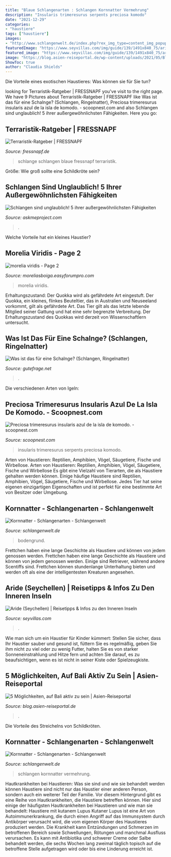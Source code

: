 ```yaml
---
title: "Blaue Schlangenarten : Schlangen Kornnatter Vermehrung"
description: "Insularis trimeresurus serpents preciosa komodo"
date: "2021-12-29"
categories:
- "haustiere"
tags: ["haustiere"]
images:
- "http://www.schlangenwelt.de/index.php?rex_img_type=content_img_popup&amp;rex_img_file=cornsnake_adultmale.jpg"
featuredImage: "https://www.seyvillas.com/img/guide/139/1491x840_75/aride-island-seychelles.jpg"
featured_image: "https://www.seyvillas.com/img/guide/139/1491x840_75/aride-island-seychelles.jpg"
image: "https://blog.asien-reiseportal.de/wp-content/uploads/2021/05/Blaue_Libelle_auf_trockenem_Blatt-1-768x576.jpg"
ShowToc: true
author: "Claudia Shields"
---
```



Die Vorteile eines exotischen Haustieres: Was können sie für Sie tun?

	

		
looking for Terraristik-Ratgeber | FRESSNAPF you've visit to the right page. We have 9 Pictures about Terraristik-Ratgeber | FRESSNAPF like Was ist das für eine Schalnge? (Schlangen, Ringelnatter), Preciosa trimeresurus insularis azul de la isla de komodo. - scoopnest.com and also Schlangen sind unglaublich! 5 ihrer außergewöhnlichsten Fähigkeiten. Here you go:
		
    
## Terraristik-Ratgeber | FRESSNAPF

<img loading=lazy src="https://media.os.fressnapf.com/cms/2020/05/Ratgeber-Terra-Schlange_blau_1200x527.jpg" onerror="this.onerror=null;this.src='https://tse1.mm.bing.net/th?id=OIP.zRB6WQDDzO2kxdm7V0rjOAHaDQ&amp;pid=15.1';" alt="Terraristik-Ratgeber | FRESSNAPF">

_Source: fressnapf.de_

>schlange schlangen blaue fressnapf terraristik. 

	

Größe: Wie groß sollte eine Schildkröte sein?

    
## Schlangen Sind Unglaublich! 5 Ihrer Außergewöhnlichsten Fähigkeiten

<img loading=lazy src="https://askmeproject.com/images/blue-snake-jpg-653x0-q80-crop-smart.jpg" onerror="this.onerror=null;this.src='https://tse3.mm.bing.net/th?id=OIP.EV_0ThvvMGl2SrpFc2_M9wAAAA&amp;pid=15.1';" alt="Schlangen sind unglaublich! 5 ihrer außergewöhnlichsten Fähigkeiten">

_Source: askmeproject.com_

>. 

	

Welche Vorteile hat ein kleines Haustier?

    
## Morelia Viridis - Page 2

<img loading=lazy src="http://i83.servimg.com/u/f83/11/13/26/35/moreli11.jpg" onerror="this.onerror=null;this.src='https://tse3.mm.bing.net/th?id=OIP.YDTLj4OTNnDDGKZz4HSt_wHaFj&amp;pid=15.1';" alt="morelia viridis - Page 2">

_Source: moreliasboiga.easyforumpro.com_

>morelia viridis. 

	

Erhaltungszustand: Der Quokka wird als gefährdete Art eingestuft.
Der Quokka, ein kleines, flinkes Beuteltier, das in Australien und Neuseeland vorkommt, gilt als gefährdete Art. Das Tier gilt als das letzte lebende Mitglied seiner Gattung und hat eine sehr begrenzte Verbreitung. Der Erhaltungszustand des Quokkas wird derzeit von Wissenschaftlern untersucht.

    
## Was Ist Das Für Eine Schalnge? (Schlangen, Ringelnatter)

<img loading=lazy src="https://images.gutefrage.net/media/fragen/bilder/was-ist-das-fuer-eine-schalnge/0_original.jpg?v=1331925212000" onerror="this.onerror=null;this.src='https://tse3.mm.bing.net/th?id=OIP.t1NB6Dxj92pngSz1ryczhQHaFq&amp;pid=15.1';" alt="Was ist das für eine Schalnge? (Schlangen, Ringelnatter)">

_Source: gutefrage.net_

>. 

	

Die verschiedenen Arten von Igeln:

    
## Preciosa Trimeresurus Insularis Azul De La Isla De Komodo. - Scoopnest.com

<img loading=lazy src="https://pbs.twimg.com/media/CHK0Z_kW0AEAb-Y.jpg" onerror="this.onerror=null;this.src='https://tse3.mm.bing.net/th?id=OIP.nYdZ-XTUUqri_WCQI9nwdQHaGH&amp;pid=15.1';" alt="Preciosa trimeresurus insularis azul de la isla de komodo. - scoopnest.com">

_Source: scoopnest.com_

>insularis trimeresurus serpents preciosa komodo. 

	

Arten von Haustieren: Reptilien, Amphibien, Vögel, Säugetiere, Fische und Wirbellose.
Arten von Haustieren: Reptilien, Amphibien, Vögel, Säugetiere, Fische und Wirbellose
Es gibt eine Vielzahl von Tierarten, die als Haustiere gehalten werden können. Einige häufige Haustiere sind Reptilien, Amphibien, Vögel, Säugetiere, Fische und Wirbellose. Jedes Tier hat seine eigenen einzigartigen Eigenschaften und ist perfekt für eine bestimmte Art von Besitzer oder Umgebung.

    
## Kornnatter - Schlangenarten - Schlangenwelt

<img loading=lazy src="http://www.schlangenwelt.de/index.php?rex_img_type=content_img_popup&amp;rex_img_file=cornsnake_adultmale.jpg" onerror="this.onerror=null;this.src='https://tse1.mm.bing.net/th?id=OIP.Ld6F0t2qA5W4O6YdKC9jaQHaFj&amp;pid=15.1';" alt="Kornnatter - Schlangenarten - Schlangenwelt">

_Source: schlangenwelt.de_

>bodengrund. 

	

Frettchen haben eine lange Geschichte als Haustiere und können von jedem genossen werden.
Frettchen haben eine lange Geschichte als Haustiere und können von jedem genossen werden. Einige sind Retriever, während andere Scentiffs sind. Frettchen können stundenlange Unterhaltung bieten und werden oft als eine der intelligentesten Kreaturen angesehen.

    
## Aride (Seychellen) | Reisetipps &amp; Infos Zu Den Inneren Inseln

<img loading=lazy src="https://www.seyvillas.com/img/guide/139/1491x840_75/aride-island-seychelles.jpg" onerror="this.onerror=null;this.src='https://tse3.mm.bing.net/th?id=OIP.bf3IqXXz4BggR4TfX9rydQHaEL&amp;pid=15.1';" alt="Aride (Seychellen) | Reisetipps &amp; Infos zu den Inneren Inseln">

_Source: seyvillas.com_

>. 

	

Wie man sich um ein Haustier für Kinder kümmert: Stellen Sie sicher, dass Ihr Haustier sauber und gesund ist, füttern Sie es regelmäßig, geben Sie ihm nicht zu viel oder zu wenig Futter, halten Sie es von starker Sonneneinstrahlung und Hitze fern und achten Sie darauf, es zu beaufsichtigen, wenn es ist nicht in seiner Kiste oder Spielzeugkiste.

    
## 5 Möglichkeiten, Auf Bali Aktiv Zu Sein | Asien-Reiseportal

<img loading=lazy src="https://blog.asien-reiseportal.de/wp-content/uploads/2021/05/Blaue_Libelle_auf_trockenem_Blatt-1-768x576.jpg" onerror="this.onerror=null;this.src='https://tse2.mm.bing.net/th?id=OIP.8wtVCS2f0_LgG82NJXI3jgHaFj&amp;pid=15.1';" alt="5 Möglichkeiten, auf Bali aktiv zu sein | Asien-Reiseportal">

_Source: blog.asien-reiseportal.de_

>. 

	

Die Vorteile des Streichelns von Schildkröten.

    
## Kornnatter - Schlangenarten - Schlangenwelt

<img loading=lazy src="http://www.schlangenwelt.de/index.php?rex_img_type=content_img_small&amp;rex_img_file=corn_egglay.jpg" onerror="this.onerror=null;this.src='https://tse2.mm.bing.net/th?id=OIP.aQ90uwX3rufFuMI9wCINQgHaGI&amp;pid=15.1';" alt="Kornnatter - Schlangenarten - Schlangenwelt">

_Source: schlangenwelt.de_

>schlangen kornnatter vermehrung. 

	

Hautkrankheiten bei Haustieren: Was sie sind und wie sie behandelt werden können
Haustiere sind nicht nur das Haustier einer anderen Person, sondern auch ein weiterer Teil der Familie. Vor diesem Hintergrund gibt es eine Reihe von Hautkrankheiten, die Haustiere betreffen können. Hier sind einige der häufigsten Hautkrankheiten bei Haustieren und wie man sie behandelt:
Haustiere mit kutanem Lupus
Kutaner Lupus ist eine Art von Autoimmunerkrankung, die durch einen Angriff auf das Immunsystem durch Antikörper verursacht wird, die vom eigenen Körper des Haustieres produziert werden. Die Krankheit kann Entzündungen und Schmerzen im betroffenen Bereich sowie Schwellungen, Rötungen und manchmal Ausfluss verursachen. Es kann mit Antibiotika und schwerer Creme oder Salbe behandelt werden, die sechs Wochen lang zweimal täglich topisch auf die betroffene Stelle aufgetragen wird oder bis eine Linderung erreicht ist.

